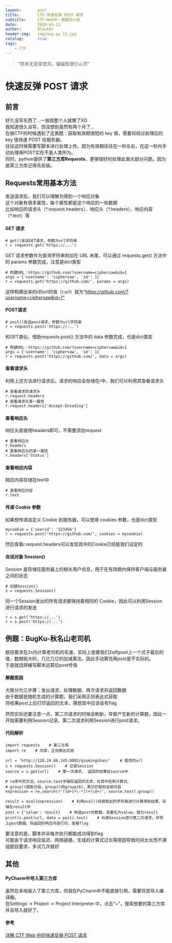 ```yaml
---
layout:       post
title:        CTF-快速反弹 POST 请求
subtitle:     CTF-Web中一类题的小结
date:         2020-03-11
auther:       BlackDn
header-img:   img/acg.gy_11.jpg
catalog:      true
tags:
    - CTF
---
```


> "原本无意穿堂风，偏偏孤倨引山洪"

# 快速反弹 POST 请求
## 前言
好久没写东西了...一放假整个人就懒了XD  
我知道很久没写，但没想到竟然有两个月了...  
在做CTF的时候遇到了这类题：获取有效期很短的 key 值，需要将经过处理后的 key 值快速 POST 给服务器。  
往往这时候需要写脚本进行处理上传。因为有效期往往在一秒左右，在这一秒内手动处理再POST实在不是人类所为。  
同时，python提供了**第三方库Requests**，更够很好的处理此类大部分问题。因为是第三方库记得先安装。  
## Requests常用基本方法
发送请求后，我们可以理解为得到一个响应对象  
这个对象有很多属性，每个属性都是这个响应的一些数据  
比如响应的请求头（\*.request.headers）、响应头（\*.headers）、响应内容（\*.text）等
#### GET 请求
```
# get()发送GET请求，参数为url字符串
r = requests.get('https://...')
```  
GET 请求参数作为查询字符串附加在 URL 末尾，可以通过 requests.get() 方法中的 params 参数完成，注意是dict类型  
```
# 构建URL：https://github.com/?username=ciphersaw&id=1
args = {'username': 'ciphersaw', 'id': 1}
r = requests.get('https://github.com/', params = args)
```  
这样构建出来的r的url的值（r.url）就为“https://github.com/?username=ciphersaw&id=1”  
#### POST请求
```
# post()发送post请求，参数为url字符串
r = requests.post('https://...')
```  
和GET类似，借助requests.post() 方法中的 data 参数完成，也是dict类型  
```
# 构建URL：https://github.com/?username=ciphersaw&id=1
args = {'username': 'ciphersaw', 'id': 1}
r = requests.post('https://github.com/', data = args)
```  
#### 查看请求头
利用上述方法进行请求后，请求的响应会存储在r中，我们可以利用其查看请求头  

```
# 查看请求的请求头
r.request.headers
# 查看请求头某一属性
r.request.headers['Accept-Encoding']
```
#### 查看响应头
响应头直接用headers即可，不需要添加request  

```
# 查看响应头
r.headers
# 查看响应头的某一属性
r.headers['Status']
```
#### 查看响应内容
相应内容存储在text中

```
# 查看响应内容
r.text
```
#### 传递 Cookie 参数
如果想传递自定义 Cookie 到服务器，可以使用 cookies 参数，也是dict类型  

```
mycookie = {'userid': '123456'}
r = requests.post('https://github.com/', cookies = mycookie)
```
然后查看r.request.headers可以发现其中的Cookie已经是我们设定的
#### 会话对象 Session()
Session 是存储在服务器上的相关用户信息，用于在有效期内保持客户端与服务器之间的状态  

```
# 创建Session()
s = requests.Session()
```
同一个Session发出的所有请求都保持着相同的 Cookie，因此可以利用Session进行请求的发送  

```
r = s.get('https://...')
r = s.post('https://...')
```
## 例题：BugKu-秋名山老司机
题目要求在2s内计算老司机的车速，实际上是要我们2s内post上一个式子最后的值，数据挺大的，几亿几亿的加减乘法。因此手动算完再post是不实际的。  
于是就选择编写脚本运算后post传值  
#### 解题思路
大致分为三步骤：发出请求、处理数据、再次请求并返回数据  
由于数据是随机生成的计算题，我们采用正则表达式获取  
将结果post上后打印返回的文本，猜想其中应该会有flag  
  
然而实际还要注意一点，第二次请求的时候会刷新，导致产生新的计算题，因此一开始需要利用Session记录。第二次请求利用Session进行post请求。
#### 代码解析
```
import requests    # 第三方库
import re    # 内库，正则表达式用

url = 'http://120.24.86.145:8002/qiumingshan/'    # 题目的url
s = requests.Session()    # 记录Session
source = s.get(url)    # 第一次请求， 返回的结果在source中

# re库中的方法。source.text中储存返回的文本，在其中检索计算式。
# group()提取分组，group()同group(0)，表示匹配的全部内容
expression = re.search(r'(\d+[+\-*])+(\d+)', source.text).group()

result = eval(expression)    # 利用eval()将提取出的字符串进行计算得到结果，存储在result中
post = {'value': result}    # 构造post的数据，变量名为value，值为result
print(s.post(url, data = post).text)    # 利用Session进行第二次请求，并带上post数据。将返回的响应内容打印，查看flag
```
要注意的是，脚本并非每次执行都能成功得到flag  
可能由于请求响应延迟、网络链接、生成的计算式过长等原因导致时间太长而不满组题目要求，多试几次就好  
## 其他
#### PyCharm中导入第三方库
虽然在本地装入了第三方库，但我在PyCharm中不能直接引用，需要将其导入编译器。  
在Settings -> Project -> Project Interpreter 中，点击“+”，搜索想要的第三方库并且导入就好了。
#### 参考
[详解 CTF Web 中的快速反弹 POST 请求](https://blog.csdn.net/qq_26090065/article/details/81583009)

